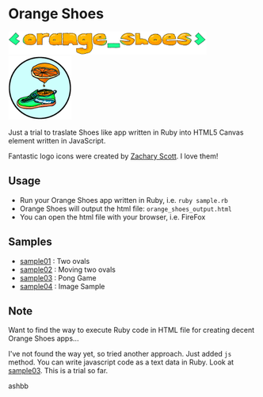 Orange Shoes
============

![logo icon1](https://github.com/ashbb/orange_shoes/raw/master/static/orange_shoes-logo.png)
![logo icon2](https://github.com/ashbb/orange_shoes/raw/master/static/oshoes-icon.png)

Just a trial to traslate Shoes like app written in Ruby into HTML5 Canvas element written in JavaScript.

Fantastic logo icons were created by [Zachary Scott](https://github.com/zacharyscott). I love them!


Usage
-----

- Run your Orange Shoes app written in Ruby, i.e. `ruby sample.rb`
- Orange Shoes will output the html file: `orange_shoes_output.html`
- You can open the html file with your browser, i.e. FireFox


Samples
--------

- [sample01](http://www.rin-shun.com/shoes/orange-shoes-sample1.html) : Two ovals
- [sample02](http://www.rin-shun.com/shoes/orange-shoes-sample2.html) : Moving two ovals
- [sample03](http://www.rin-shun.com/shoes/orange-shoes-sample3.html) : Pong Game
- [sample04](http://zacharyscott.net/orange_shoes/samples/sample4.html) : Image Sample

Note
----

Want to find the way to execute Ruby code in HTML file for creating decent Orange Shoes apps...

I've not found the way yet, so tried another approach. 
Just added `js` method. You can write javascript code as a text data in Ruby. 
Look at [sample03](http://www.rin-shun.com/shoes/orange-shoes-sample3.html). This is a trial so far.

ashbb
